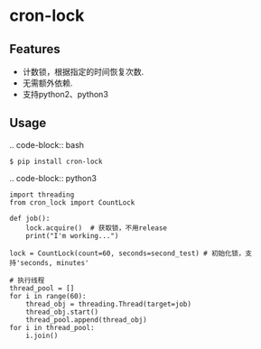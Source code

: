 cron-lock
========

Features
--------
- 计数锁，根据指定的时间恢复次数.
- 无需额外依赖.
- 支持python2、python3

Usage
-----

.. code-block:: bash

    $ pip install cron-lock

.. code-block:: python3
    
    import threading
    from cron_lock import CountLock

    def job():
        lock.acquire()  # 获取锁，不用release
        print("I'm working...")
    
    lock = CountLock(count=60, seconds=second_test) # 初始化锁，支持'seconds, minutes'
    
    # 执行线程
    thread_pool = []
    for i in range(60):
        thread_obj = threading.Thread(target=job)
        thread_obj.start()
        thread_pool.append(thread_obj)
    for i in thread_pool:
        i.join()